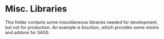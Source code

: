 # Misc. Libraries
This folder contains some miscellaneous libraries needed for development, but not for production.  An example is bourbon, which provides some mixins and addons for SASS.
